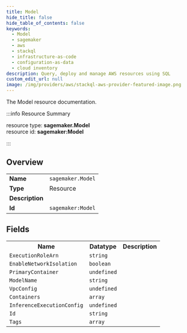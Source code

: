 ```yaml
---
title: Model
hide_title: false
hide_table_of_contents: false
keywords:
  - Model
  - sagemaker
  - aws
  - stackql
  - infrastructure-as-code
  - configuration-as-data
  - cloud inventory
description: Query, deploy and manage AWS resources using SQL
custom_edit_url: null
image: /img/providers/aws/stackql-aws-provider-featured-image.png
---
```

The Model resource documentation.

:::info Resource Summary

<div class="row">
<div class="providerDocColumn">
<span>resource type:&nbsp;<b>sagemaker.Model</b></span><br />
<span>resource id:&nbsp;<b>sagemaker:Model</b></span><br />
</div>
</div>

:::

## Overview
<table><tbody>
<tr><td><b>Name</b></td><td><code>sagemaker.Model</code></td></tr>
<tr><td><b>Type</b></td><td>Resource</td></tr>
<tr><td><b>Description</b></td><td></td></tr>
<tr><td><b>Id</b></td><td><code>sagemaker:Model</code></td></tr>
</tbody></table>

## Fields
<table><tbody>
<tr><th>Name</th><th>Datatype</th><th>Description</th></tr>
<tr><td><code>ExecutionRoleArn</code></td><td><code>string</code></td><td></td></tr><tr><td><code>EnableNetworkIsolation</code></td><td><code>boolean</code></td><td></td></tr><tr><td><code>PrimaryContainer</code></td><td><code>undefined</code></td><td></td></tr><tr><td><code>ModelName</code></td><td><code>string</code></td><td></td></tr><tr><td><code>VpcConfig</code></td><td><code>undefined</code></td><td></td></tr><tr><td><code>Containers</code></td><td><code>array</code></td><td></td></tr><tr><td><code>InferenceExecutionConfig</code></td><td><code>undefined</code></td><td></td></tr><tr><td><code>Id</code></td><td><code>string</code></td><td></td></tr><tr><td><code>Tags</code></td><td><code>array</code></td><td></td></tr>
</tbody></table>